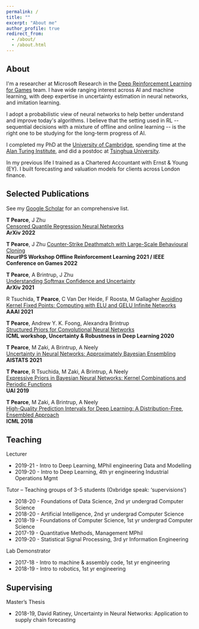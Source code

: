 ```yaml
---
permalink: /
title: ""
excerpt: "About me"
author_profile: true
redirect_from: 
  - /about/
  - /about.html
---
```


## About ##
I'm a researcher at Microsoft Research in the [Deep Reinforcement Learning for Games](https://www.microsoft.com/en-us/research/group/deep-reinforcement-learning/) team. I have wide ranging interest across AI and machine learning, with deep expertise in uncertainty estimation in neural networks, and imitation learning.

<!-- having worked on  uncertainty estimation in neural networks, Bayesian deep learning, survival analysis, behavioural cloning for video games, the exploration/exploitation dilemma, and algorithmic music composition. -->

I adopt a probabilistic view of neural networks to help better understand and improve today's algorithms. I believe that the setting used in RL -- sequential decisions with a mixture of offline and online learning -- is the right one to be studying for the long-term progress of AI.

<!-- In general my research follows two philosophies; 1) Analysing and designing neural networks from a probabilistic view o -->

<!-- and am particularly drawn to the probabilistic view of learning with neural networks, and building RL agents. -->

I completed my PhD at the [University of Cambridge](https://www.ifm.eng.cam.ac.uk/research/manufacturing-analytics/), spending time at the [Alan Turing Institute](https://www.turing.ac.uk/), and did a postdoc at [Tsinghua University](https://ml.cs.tsinghua.edu.cn/).

In my previous life I trained as a Chartered Accountant with Ernst & Young (EY). I built forecasting and valuation models for clients across London finance.

<!-- where my research explored how to get better uncertainty estimates from deep neural networks. I continued to explore this in my Postdoc at [Tsinghua University](https://ml.cs.tsinghua.edu.cn/), where I also began building behavioural  -->

<!-- In particular focusing on ensembling methods, and priors in Bayesian neural networks.  -->

<!-- I'm a 4th year engineering PhD at the University of Cambridge, having spent time at the [Alan Turing Institute](https://en.wikipedia.org/wiki/Alan_Turing_Institute).  -->

<!-- I completed an internship in reinforcement learning at [PROWLER.io/Secondmind](https://www.secondmind.ai/) and in causal ML at [FDL](https://frontierdevelopmentlab.org/) (NASA research accelerator). -->

## Selected Publications ## 

See my [Google Scholar](https://scholar.google.co.uk/citations?hl=en&user=09k1kdQAAAAJ&view_op=list_works&sortby=pubdate) for an comprehensive list.  

__T Pearce__, J Zhu  
[Censored Quantile Regression Neural Networks](https://arxiv.org/abs/2205.13496)  
__ArXiv 2022__  

__T Pearce__, J Zhu
[Counter-Strike Deathmatch with Large-Scale Behavioural Cloning](https://arxiv.org/abs/2104.04258)  
__NeurIPS Workshop Offline Reinforcement Learning 2021 / IEEE Conference on Games 2022__

__T Pearce__, A Brintrup, J Zhu  
[Understanding Softmax Confidence and Uncertainty](https://arxiv.org/abs/1810.05546)  
__ArXiv 2021__  

R Tsuchida, __T Pearce__, C Van Der Heide, F Roosta, M Gallagher
[Avoiding Kernel Fixed Points: Computing with ELU and GELU Infinite Networks](https://arxiv.org/abs/2002.08517)  
__AAAI 2021__  

__T Pearce__, Andrew Y. K. Foong, Alexandra Brintrup  
[Structured Priors for Convolutional Neural Networks](https://arxiv.org/abs/2007.14235)  
__ICML workshop, Uncertainty & Robustness in Deep Learning 2020__  

__T Pearce__, M Zaki, A Brintrup, A Neely  
[Uncertainty in Neural Networks: Approximately Bayesian Ensembling](https://arxiv.org/abs/1810.05546)  
__AISTATS 2021__  

__T Pearce__, R Tsuchida, M Zaki, A Brintrup, A Neely  
[Expressive Priors in Bayesian Neural Networks: Kernel Combinations and Periodic Functions](https://arxiv.org/abs/1905.06076)  
__UAI 2019__  

__T Pearce__, M Zaki, A Brintrup, A Neely  
[High-Quality Prediction Intervals for Deep Learning: A Distribution-Free, Ensembled Approach](https://arxiv.org/abs/1802.07167)   
__ICML 2018__  


## Teaching ##
Lecturer  
* 2019-21 	- Intro to Deep Learning, 		      	MPhil engineering Data and Modelling
*	2019-20 	- Intro to Deep Learning, 		      	4th yr engineering Industrial Operations Mgmt

Tutor – Teaching groups of 3-5 students (Oxbridge speak: ‘supervisions’)  
*	2018-20 	- Foundations of Data Science, 	      	2nd yr undergrad Computer Science
*	2018-20 	- Artificial Intelligence, 		      	2nd yr undergrad Computer Science
*	2018-19 	- Foundations of Computer Science,   	1st yr undergrad Computer Science
*	2017-19	- Quantitative Methods, 			Management MPhil
*	2019-20 	- Statistical Signal Processing, 	       	3rd yr Information Engineering

Lab Demonstrator  
*	2017-18 	- Intro to machine & assembly code, 	1st yr engineering
*	2018-19 	- Intro to robotics,				1st yr engineering

## Supervising ##
Master’s Thesis
*	2018-19, David Ratiney, Uncertainty in Neural Networks: Application to supply chain forecasting



